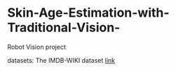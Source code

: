 # Skin-Age-Estimation-with-Traditional-Vision-
Robot Vision project

datasets: The IMDB-WIKI dataset [link](https://data.vision.ee.ethz.ch/cvl/rrothe/imdb-wiki/)
